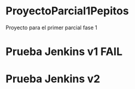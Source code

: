 # ProyectoParcial1Pepitos
Proyecto para el primer parcial fase 1

# Prueba Jenkins v1 FAIL
# Prueba Jenkins v2
